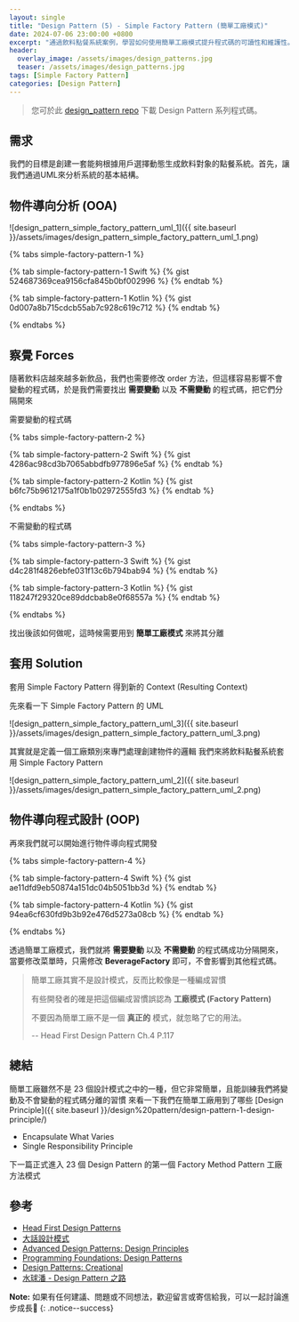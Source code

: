```yaml
---
layout: single
title: "Design Pattern (5) - Simple Factory Pattern (簡單工廠模式)"
date: 2024-07-06 23:00:00 +0800
excerpt: "通過飲料點餐系統案例，學習如何使用簡單工廠模式提升程式碼的可讀性和維護性。"
header:
  overlay_image: /assets/images/design_patterns.jpg
  teaser: /assets/images/design_patterns.jpg
tags: [Simple Factory Pattern]
categories: [Design Pattern]
---
```


> 您可於此 [design_pattern repo](https://github.com/nickhuangcyh/design_pattern) 下載 Design Pattern 系列程式碼。

## 需求

我們的目標是創建一套能夠根據用戶選擇動態生成飲料對象的點餐系統。首先，讓我們通過UML來分析系統的基本結構。

## 物件導向分析 (OOA)

![design_pattern_simple_factory_pattern_uml_1]({{ site.baseurl }}/assets/images/design_pattern_simple_factory_pattern_uml_1.png)

{% tabs simple-factory-pattern-1 %}

{% tab simple-factory-pattern-1 Swift %}
{% gist 524687369cea9156cfa845b0bf002996 %}
{% endtab %}

{% tab simple-factory-pattern-1 Kotlin %}
{% gist 0d007a8b715cdcb55ab7c928c619c712 %}
{% endtab %}

{% endtabs %}

## 察覺 Forces

隨著飲料店越來越多新飲品，我們也需要修改 order 方法，但這樣容易影響不會變動的程式碼，於是我們需要找出 **需要變動** 以及 **不需變動** 的程式碼，把它們分隔開來

需要變動的程式碼

{% tabs simple-factory-pattern-2 %}

{% tab simple-factory-pattern-2 Swift %}
{% gist 4286ac98cd3b7065abbdfb977896e5af %}
{% endtab %}

{% tab simple-factory-pattern-2 Kotlin %}
{% gist b6fc75b9612175a1f0b1b02972555fd3 %}
{% endtab %}

{% endtabs %}

不需變動的程式碼

{% tabs simple-factory-pattern-3 %}

{% tab simple-factory-pattern-3 Swift %}
{% gist d4c281f4826ebfe031f13c6b794bab94 %}
{% endtab %}

{% tab simple-factory-pattern-3 Kotlin %}
{% gist 118247f29320ce89ddcbab8e0f68557a %}
{% endtab %}

{% endtabs %}

找出後該如何做呢，這時候需要用到 **簡單工廠模式** 來將其分離

## 套用 Solution

套用 Simple Factory Pattern 得到新的 Context (Resulting Context)

先來看一下 Simple Factory Pattern 的 UML

![design_pattern_simple_factory_pattern_uml_3]({{ site.baseurl }}/assets/images/design_pattern_simple_factory_pattern_uml_3.png)

其實就是定義一個工廠類別來專門處理創建物件的邏輯
我們來將飲料點餐系統套用 Simple Factory Pattern

![design_pattern_simple_factory_pattern_uml_2]({{ site.baseurl }}/assets/images/design_pattern_simple_factory_pattern_uml_2.png)

## 物件導向程式設計 (OOP)

再來我們就可以開始進行物件導向程式開發

{% tabs simple-factory-pattern-4 %}

{% tab simple-factory-pattern-4 Swift %}
{% gist ae11dfd9eb50874a151dc04b5051bb3d %}
{% endtab %}

{% tab simple-factory-pattern-4 Kotlin %}
{% gist 94ea6cf630fd9b3b92e476d5273a08cb %}
{% endtab %}

{% endtabs %}

透過簡單工廠模式，我們就將 **需要變動** 以及 **不需變動** 的程式碼成功分隔開來，當要修改菜單時，只需修改 **BeverageFactory** 即可，不會影響到其他程式碼。

> 簡單工廠其實不是設計模式，反而比較像是一種編成習慣
>
> 有些開發者的確是把這個編成習慣誤認為 **工廠模式 (Factory Pattern)**
>
> 不要因為簡單工廠不是一個 **真正的** 模式，就忽略了它的用法。
>
> -- Head First Design Pattern Ch.4 P.117

## 總結

簡單工廠雖然不是 23 個設計模式之中的一種，但它非常簡單，且能訓練我們將變動及不會變動的程式碼分離的習慣
來看一下我們在簡單工廠用到了哪些 [Design Principle]({{ site.baseurl }}/design%20pattern/design-pattern-1-design-principle/)

* Encapsulate What Varies
* Single Responsibility Principle

下一篇正式進入 23 個 Design Pattern 的第一個 Factory Method Pattern 工廠方法模式

## 參考

* [Head First Design Patterns](https://www.tenlong.com.tw/products/9789867794529)
* [大話設計模式](https://www.tenlong.com.tw/products/9789866761799)
* [Advanced Design Patterns: Design Principles](https://www.linkedin.com/learning/advanced-design-patterns-design-principles/what-are-design-principles?autoAdvance=true&autoSkip=false&autoplay=true&resume=true)
* [Programming Foundations: Design Patterns](https://www.linkedin.com/learning/programming-foundations-design-patterns-2/trying-interfaces?autoAdvance=true&autoSkip=false&autoplay=true&resume=true)
* [Design Patterns: Creational](https://www.linkedin.com/learning/design-patterns-creational/think-about-how-you-create-objects?autoAdvance=true&autoSkip=false&autoplay=true&resume=true)
* [水球潘 - Design Pattern 之路](https://www.youtube.com/watch?v=yOe-uywb2qs&list=PLicQRHHL75d7EXEI9nWfUYJyrPdI79M70&pp=iAQB)

**Note:** 如果有任何建議、問題或不同想法，歡迎留言或寄信給我，可以一起討論進步成長🙂
{: .notice--success}
